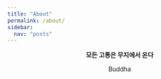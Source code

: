 ```yaml
---
title: "About"
permalink: /about/
sidebar:
  nav: "posts"
---
```

 **<center>모든 고통은 무지에서 온다</center>**  
 <center>Buddha</center>  


